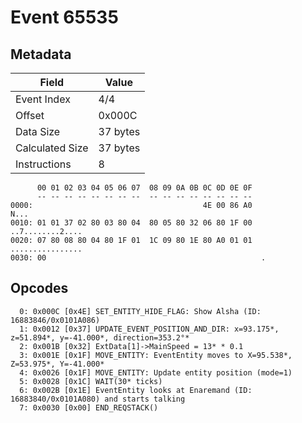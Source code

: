 # Event 65535

## Metadata

| Field           | Value    |
|-----------------|----------|
| Event Index     | 4/4      |
| Offset          | 0x000C   |
| Data Size       | 37 bytes |
| Calculated Size | 37 bytes |
| Instructions    | 8        |

```
      00 01 02 03 04 05 06 07  08 09 0A 0B 0C 0D 0E 0F
      -- -- -- -- -- -- -- --  -- -- -- -- -- -- -- --
0000:                                      4E 00 86 A0              N...
0010: 01 01 37 02 80 03 80 04  80 05 80 32 06 80 1F 00  ..7........2....
0020: 07 80 08 80 04 80 1F 01  1C 09 80 1E 80 A0 01 01  ................
0030: 00                                                .               
```

## Opcodes

```
  0: 0x000C [0x4E] SET_ENTITY_HIDE_FLAG: Show Alsha (ID: 16883846/0x0101A086)
  1: 0x0012 [0x37] UPDATE_EVENT_POSITION_AND_DIR: x=93.175*, z=51.894*, y=-41.000*, direction=353.2°*
  2: 0x001B [0x32] ExtData[1]->MainSpeed = 13* * 0.1
  3: 0x001E [0x1F] MOVE_ENTITY: EventEntity moves to X=95.538*, Z=53.975*, Y=-41.000*
  4: 0x0026 [0x1F] MOVE_ENTITY: Update entity position (mode=1)
  5: 0x0028 [0x1C] WAIT(30* ticks)
  6: 0x002B [0x1E] EventEntity looks at Enaremand (ID: 16883840/0x0101A080) and starts talking
  7: 0x0030 [0x00] END_REQSTACK()
```
